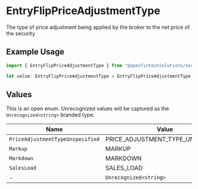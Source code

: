 # EntryFlipPriceAdjustmentType

The type of price adjustment being applied by the broker to the net price of the security

## Example Usage

```typescript
import { EntryFlipPriceAdjustmentType } from "@apexfintechsolutions/ascend-sdk/models/components";

let value: EntryFlipPriceAdjustmentType = EntryFlipPriceAdjustmentType.Markup;
```

## Values

This is an open enum. Unrecognized values will be captured as the `Unrecognized<string>` branded type.

| Name                              | Value                             |
| --------------------------------- | --------------------------------- |
| `PriceAdjustmentTypeUnspecified`  | PRICE_ADJUSTMENT_TYPE_UNSPECIFIED |
| `Markup`                          | MARKUP                            |
| `Markdown`                        | MARKDOWN                          |
| `SalesLoad`                       | SALES_LOAD                        |
| -                                 | `Unrecognized<string>`            |